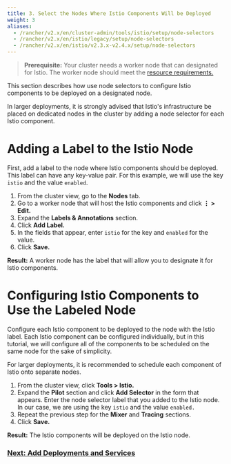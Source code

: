 ```yaml
---
title: 3. Select the Nodes Where Istio Components Will be Deployed
weight: 3
aliases:
  - /rancher/v2.x/en/cluster-admin/tools/istio/setup/node-selectors
  - /rancher/v2.x/en/istio/legacy/setup/node-selectors
  - /rancher/v2.x/en/istio/v2.3.x-v2.4.x/setup/node-selectors
---
```


> **Prerequisite:** Your cluster needs a worker node that can designated for Istio. The worker node should meet the [resource requirements.]({{<baseurl>}}/rancher/v2.x/en/cluster-admin/tools/istio/resources)

This section describes how use node selectors to configure Istio components to be deployed on a designated node.

In larger deployments, it is strongly advised that Istio's infrastructure be placed on dedicated nodes in the cluster by adding a node selector for each Istio component.

# Adding a Label to the Istio Node

First, add a label to the node where Istio components should be deployed. This label can have any key-value pair. For this example, we will use the key `istio` and the value `enabled`.

1. From the cluster view, go to the **Nodes** tab.
1. Go to a worker node that will host the Istio components and click **&#8942; > Edit.**
1. Expand the **Labels & Annotations** section.
1. Click **Add Label.**
1. In the fields that appear, enter `istio` for the key and `enabled` for the value.
1. Click **Save.**

**Result:** A worker node has the label that will allow you to designate it for Istio components.

# Configuring Istio Components to Use the Labeled Node

Configure each Istio component to be deployed to the node with the Istio label. Each Istio component can be configured individually, but in this tutorial, we will configure all of the components to be scheduled on the same node for the sake of simplicity.

For larger deployments, it is recommended to schedule each component of Istio onto separate nodes.

1. From the cluster view, click **Tools > Istio.**
1. Expand the **Pilot** section and click **Add Selector** in the form that appears. Enter the node selector label that you added to the Istio node. In our case, we are using the key `istio` and the value `enabled.`
1. Repeat the previous step for the **Mixer** and **Tracing** sections.
1. Click **Save.**

**Result:** The Istio components will be deployed on the Istio node.

### [Next: Add Deployments and Services]({{<baseurl>}}/rancher/v2.x/en/cluster-admin/tools/istio/setup/deploy-workloads)